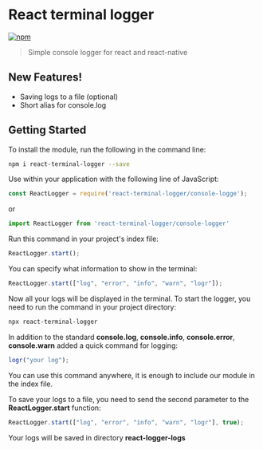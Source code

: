 # React terminal logger
[![npm](https://img.shields.io/npm/v/github-buttons)](https://www.npmjs.com/package/react-terminal-logger)
> Simple console logger for react and react-native

## New Features!
 - Saving logs to a file (optional)
 - Short alias for console.log
 
## Getting Started
To install the module, run the following in the command line:
```bash
npm i react-terminal-logger --save
```
Use within your application with the following line of JavaScript:
```js
const ReactLogger = require('react-terminal-logger/console-logge');
```
or
```js
import ReactLogger from 'react-terminal-logger/console-logger'
```
Run this command in your project's index file:
```js
ReactLogger.start();
```
You can specify what information to show in the terminal:
```js
ReactLogger.start(["log", "error", "info", "warn", "logr"]);
```
Now all your logs will be displayed in the terminal. To start the logger, you need to run the command in your project directory:
```bash
npx react-terminal-logger
```
In addition to the standard **console.log**, **console.info**, **console.error**, **console.warn** added a quick command for logging:
```js
logr("your log");
```
You can use this command anywhere, it is enough to include our module in the index file.

To save your logs to a file, you need to send the second parameter to the **ReactLogger.start** function:
```js
ReactLogger.start(["log", "error", "info", "warn", "logr"], true);
```
Your logs will be saved in directory **react-logger-logs**
